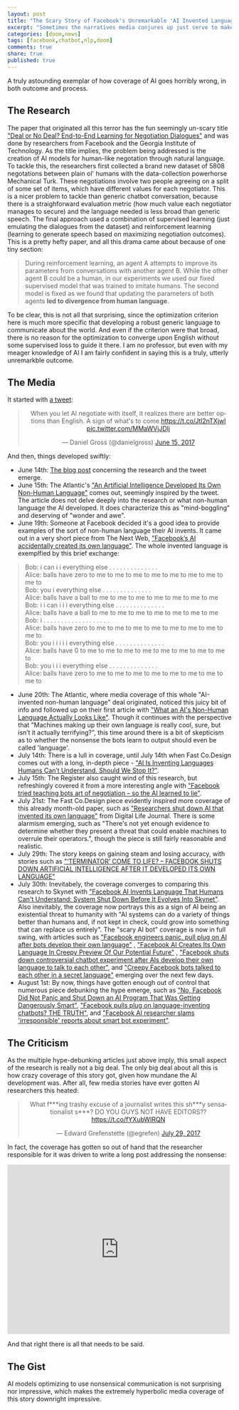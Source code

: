 ```yaml
---
layout: post
title: "The Scary Story of Facebook's Unremarkable 'AI Invented Language'"
excerpt: "Sometimes the narratives media conjures up just serve to make real life seem boring"
categories: [doom,news]
tags: [facebook,chatbot,nlp,doom]
comments: true
share: true
published: true
---
```

A truly astounding exemplar of how coverage of AI goes horribly wrong, in both outcome and process.

## The Research
The paper that originated all this terror has the fun seemingly un-scary title ["Deal or No Deal? End-to-End Learning for Negotiation Dialogues"](https://arxiv.org/abs/1706.05125) and was done by researchers from Facebook and the Georgia Institute of Technology. As the title implies, the problem being addressed is the creation of AI models for human-like negotation through natural language. To tackle this, the researchers first collected a brand new dataset of 5808 negotations between plain ol' humans with the data-collection powerhorse Mechanical Turk. These negotiations involve two people agreeing on a split of some set of items, which have different values for each negotiator. This is a nicer problem to tackle than generic chatbot conversation, because there is a straighforward evaluation metric (how much value each negotiator manages to secure) and the language needed is less broad than generic speech. The final approach used a combination of supervised learning (just emulating the dialogues from the dataset) and reinforcement learning (learning to generate speech based on maximizing negotiation outcomes). This is a pretty hefty paper, and all this drama came about because of one tiny section:

> During reinforcement learning, an agent A attempts to improve its parameters from conversations with another agent B. While the other agent B could be a human, in our experiments we used our fixed supervised model that was trained to imitate humans. The second model is fixed as we found that updating the parameters of both agents **led to divergence from human language**.

To be clear, this is not all that surprising, since the optimization criterion here is much more specific that developing a robust generic language to communicate about the world. And even if the criterion were that broad, there is no reason for the optimization to converge upon English without some supervised loss to guide it there. I am no professor, but even with my meager knowledge of AI I am fairly confident in saying this is a truly, utterly unremarkble outcome.  

## The Media
It started with [a tweet](https://twitter.com/danielgross/status/875193634148073478):

<blockquote class="twitter-tweet" data-lang="en" align="center"><p lang="en" dir="ltr">When you let AI negotiate with itself, it realizes there are better options than English. A sign of what&#39;s to come.<a href="https://t.co/Jtl2nTXjwl">https://t.co/Jtl2nTXjwl</a> <a href="https://t.co/MMaWVjJDlj">pic.twitter.com/MMaWVjJDlj</a></p>&mdash; Daniel Gross (@danielgross) <a href="https://twitter.com/danielgross/status/875193634148073478">June 15, 2017</a></blockquote>
<script async src="//platform.twitter.com/widgets.js" charset="utf-8"></script>

And then, things developed swiftly:
* June 14th: [The blog post](https://code.facebook.com/posts/1686672014972296/deal-or-no-deal-training-ai-bots-to-negotiate) concerning the research and the tweet emerge.
* June 15th: The Atlantic's ["An Artificial Intelligence Developed Its Own Non-Human Language"](https://www.theatlantic.com/technology/archive/2017/06/artificial-intelligence-develops-its-own-non-human-language/530436/) comes out, seemingly inspired by the tweet. The article does not delve deeply into the research or what non-human language the AI developed. It does characterize this as "mind-boggling" and deserving of "wonder and awe".
* June 19th: Someone at Facebook decided it's a good idea to provide examples of the sort of non-human language their AI invents. It came out in a very short piece from The Next Web, 
["Facebook’s AI accidentally created its own language"](https://thenextweb.com/artificial-intelligence/2017/06/19/facebooks-ai-accidentally-created-its-own-language/#.tnw_hJk6Xc8i). The whole invented language is exemplfied by this brief exchange:
> Bob: i can i i everything else . . . . . . . . . . . . . .  
Alice: balls have zero to me to me to me to me to me to me to me to me to  
Bob: you i everything else . . . . . . . . . . . . . .  
Alice: balls have a ball to me to me to me to me to me to me to me  
Bob: i i can i i i everything else . . . . . . . . . . . . . .  
Alice: balls have a ball to me to me to me to me to me to me to me  
Bob: i . . . . . . . . . . . . . . . . . . .  
Alice: balls have zero to me to me to me to me to me to me to me to me to  
Bob: you i i i i i everything else . . . . . . . . . . . . . .  
Alice: balls have 0 to me to me to me to me to me to me to me to me to  
Bob: you i i i everything else . . . . . . . . . . . . . .  
Alice: balls have zero to me to me to me to me to me to me to me to me to
* June 20th: The Atlantic, where media coverage of this whole "AI-invented non-human language" deal originated, noticed this juicy bit of info and followed up on their first article with ["What an AI's Non-Human Language Actually Looks Like"](https://www.theatlantic.com/technology/archive/2017/06/what-an-ais-non-human-language-actually-looks-like/530934/). Though it continues with the perspective that "Machines making up their own language is really cool, sure, but isn’t it actually terrifying?", this time around there is a bit of skepticism as to whether the nonsense the bots learn to output should even be called 'language'.
* July 14th: There is a lull in coverage, until July 14th when Fast Co.Design comes out with a long, in-depth piece - ["AI Is Inventing Languages Humans Can’t Understand. Should We Stop It?"](https://www.fastcodesign.com/90132632/ai-is-inventing-its-own-perfect-languages-should-we-let-it). 
* July 15th: The Register also caught wind of this research, but refreshingly covered it from a more interesting angle with ["Facebook tried teaching bots art of negotiation – so the AI learned to lie"](https://www.theregister.co.uk/2017/06/15/facebook_to_teach_chatbots_negotiation/?mt=1505978863070).
* July 21st: The Fast Co.Design piece evidently inspired more coverage of this already month-old paper, such as ["Researchers shut down AI that invented its own language"](http://www.digitaljournal.com/tech-and-science/technology/a-step-closer-to-skynet-ai-invents-a-language-humans-can-t-read/article/498142) from Digital Life Journal. There is some alarmism emerging, such as "There's not yet enough evidence to determine whether they present a threat that could enable machines to overrule their operators.", though the piece is still fairly reasonable and realistic.
* July 29th: The story keeps on gaining steam and losing accuracy, with stories such as ["‘TERMINATOR’ COME TO LIFE? – FACEBOOK SHUTS DOWN ARTIFICIAL INTELLIGENCE AFTER IT DEVELOPED ITS OWN LANGUAGE"](https://www.inquisitr.com/4398004/terminator-come-to-life-facebook-has-to-shut-down-artificial-intelligence-after-it-developed-its-own-language/) 
* July 30th: Inevitabely, the coverage converges to comparing this research to Skynet with ["Facebook AI Invents Language That Humans Can't Understand: System Shut Down Before It Evolves Into Skynet"](http://www.techtimes.com/articles/212124/20170730/facebook-ai-invents-language-that-humans-cant-understand-system-shut-down-before-it-evolves-into-skynet.html). Also inevitably, the coverage now portrays this as a sign of AI being an existential threat to humanity with "AI systems can do a variety of things better than humans and, if not kept in check, could grow into something that can replace us entirely". The "scary AI bot" coverage is now in full swing, with articles such as ["Facebook engineers panic, pull plug on AI after bots develop their own language"](http://bgr.com/2017/07/31/facebook-ai-shutdown-language/) , ["Facebook AI Creates Its Own Language In Creepy Preview Of Our Potential Future"](https://www.forbes.com/sites/tonybradley/2017/07/31/facebook-ai-creates-its-own-language-in-creepy-preview-of-our-potential-future/#5f891142292c) , ["Facebook shuts down controversial chatbot experiment after AIs develop their own language to talk to each other"](http://www.dailymail.co.uk/sciencetech/article-4747914/Facebook-shuts-chatbots-make-language.html), and ["Creepy Facebook bots talked to each other in a secret language"](http://nypost.com/2017/08/01/creepy-facebook-bots-talked-to-each-other-in-a-secret-language/) emerging over the next few days. 
* August 1st: By now, things have gotten enough out of control that numerous piece debunking the hype emerge, such as ["No, Facebook Did Not Panic and Shut Down an AI Program That Was Getting Dangerously Smart"](https://gizmodo.com/no-facebook-did-not-panic-and-shut-down-an-ai-program-1797414922), ["Facebook pulls plug on language-inventing chatbots? THE TRUTH"](https://www.theregister.co.uk/2017/08/01/facebook_chatbots_did_not_invent_new_language/), and ["Facebook AI researcher slams 'irresponsible' reports about smart bot experiment"](https://www.cnbc.com/2017/08/01/facebook-ai-experiment-did-not-end-because-bots-invented-own-language.html).

## The Criticism
As the multiple hype-debunking articles just above imply, this small aspect of the research is really not a big deal. The only big deal about all this is how crazy coverage of this story got, given how mundane the AI development was. After all, few media stories have ever gotten AI researchers this heated:
<blockquote class="twitter-tweet" data-lang="en" align="center"><p lang="en" dir="ltr">What f***ing trashy excuse of a journalist writes this sh***y sensationalist s***? DO YOU GUYS NOT HAVE EDITORS??<a href="https://t.co/fYXubWIRQN">https://t.co/fYXubWIRQN</a></p>&mdash; Edward Grefenstette (@egrefen) <a href="https://twitter.com/egrefen/status/891362804074033152">July 29, 2017</a></blockquote>
<script async src="//platform.twitter.com/widgets.js" charset="utf-8"></script>

In fact, the coverage has gotten so out of hand that the researcher responsible for it was driven to write a long post addressing the nonsense:
<iframe src="https://www.facebook.com/plugins/post.php?href=https%3A%2F%2Fwww.facebook.com%2Fdhruv.batra.dbatra%2Fposts%2F1943791229195215&width=500" align="center" width="500" height="380" style="border:none;overflow:hidden" scrolling="no" frameborder="0" allowTransparency="true"></iframe>

And that right there is all that needs to be said.

## The Gist
AI models optimizing to use nonsensical communication is not surprising nor impressive, which makes the extremely hyperbolic media coverage of this story downright impressive.
